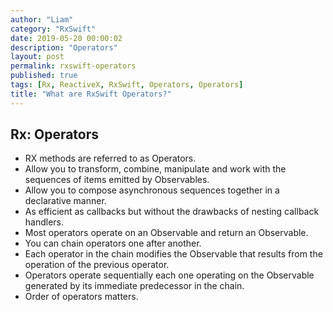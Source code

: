 ```yaml
---
author: "Liam"
category: "RxSwift"
date: 2019-05-20 00:00:02
description: "Operators"
layout: post
permalink: rxswift-operators
published: true
tags: [Rx, ReactiveX, RxSwift, Operators, Operators]
title: "What are RxSwift Operators?"
---
```


## Rx: Operators

- RX methods are referred to as Operators.
- Allow you to transform, combine, manipulate and work with the sequences of items emitted by Observables.
- Allow you to compose asynchronous sequences together in a declarative manner.
- As efficient as callbacks but without the drawbacks of nesting callback handlers.
- Most operators operate on an Observable and return an Observable.
- You can chain operators one after another.
- Each operator in the chain modifies the Observable that results from the operation of the previous operator.
- Operators operate sequentially each one operating on the Observable generated by its immediate predecessor in the chain.
- Order of operators matters.
